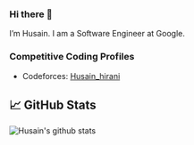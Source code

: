 ### Hi there 👋

<!--
**h-square/h-square** is a ✨ _special_ ✨ repository because its `README.md` (this file) appears on your GitHub profile.

Here are some ideas to get you started:

- 🔭 I’m currently working on ...
- 🌱 I’m currently learning ...
- 👯 I’m looking to collaborate on ...
- 🤔 I’m looking for help with ...
- 💬 Ask me about ...
- 📫 How to reach me: ...
- 😄 Pronouns: ...
- ⚡ Fun fact: ...
-->

I’m Husain. I am a Software Engineer at Google.

<!--
### 📫 Connect with me on

<p>
  <a href="https://www.linkedin.com/in/husain-hirani/"><img src="https://img.shields.io/badge/linkedin-%230077B5.svg?&style=for-the-badge&logo=linkedin&logoColor=white" height=25></a> 
  <a href="https://www.instagram.com/husainhiranii/"><img src="https://img.shields.io/badge/instagram-%23E4405F.svg?&style=for-the-badge&logo=instagram&logoColor=white" height=25></a> 
</p>
-->

### Competitive Coding Profiles
- Codeforces: [Husain_hirani](https://codeforces.com/profile/Husain_Hirani)

## &#x1f4c8; GitHub Stats
![Husain's github stats](https://github-readme-stats.vercel.app/api?username=husainhirani&show_icons=true&title_color=fff&icon_color=79ff97&text_color=9f9f9f&bg_color=151515)
